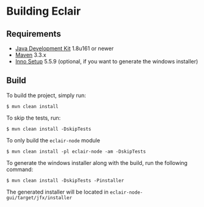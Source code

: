 # Building Eclair

## Requirements
- [Java Development Kit](http://www.oracle.com/technetwork/java/javase/downloads/jdk8-downloads-2133151.html) 1.8u161 or newer
- [Maven](https://maven.apache.org/download.cgi) 3.3.x
- [Inno Setup](http://www.jrsoftware.org/isdl.php) 5.5.9 (optional, if you want to generate the windows installer)

## Build
To build the project, simply run:
```shell
$ mvn clean install
```
To skip the tests, run:
```shell
$ mvn clean install -DskipTests
```
To only build the `eclair-node` module
```shell
$ mvn clean install -pl eclair-node -am -DskipTests
```
To generate the windows installer along with the build, run the following command:
```shell
$ mvn clean install -DskipTests -Pinstaller
```
The generated installer will be located in `eclair-node-gui/target/jfx/installer`
